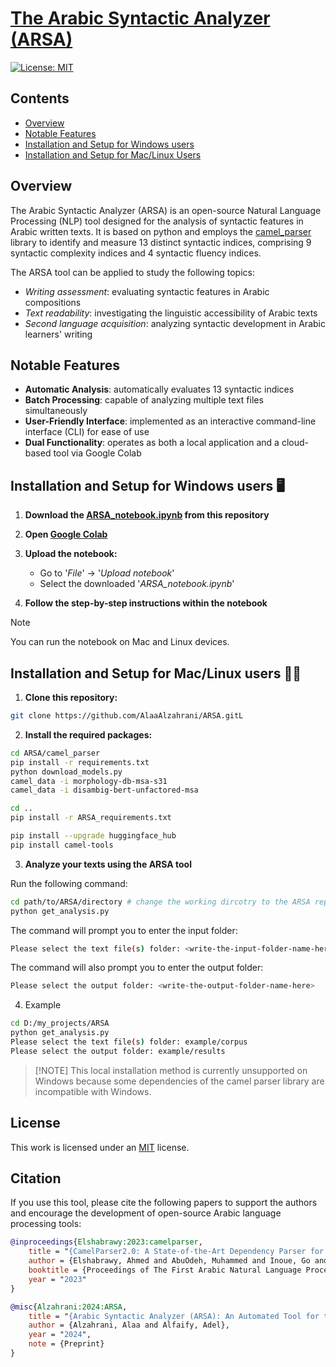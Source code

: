 
# [The Arabic Syntactic Analyzer (ARSA)](https://github.com/AlaaAlzahrani/ARSA)


[![License: MIT](https://img.shields.io/badge/License-MIT-yellow.svg)](https://opensource.org/licenses/MIT)


## Contents
- [Overview](#overview)
- [Notable Features](#notable-features)
- [Installation and Setup for Windows users](#installation-and-setup-for-windows-users)
- [Installation and Setup for Mac/Linux Users](#installation-and-setup-for-maclinux-users)


## Overview 

The Arabic Syntactic Analyzer (ARSA) is an open-source Natural Language Processing (NLP) tool designed for the analysis of syntactic features in Arabic written texts. It is based on python and employs the [camel_parser](https://github.com/CAMeL-Lab/camel_tools) library to identify and measure 13 distinct syntactic indices, comprising 9 syntactic complexity indices and 4 syntactic fluency indices. 

The ARSA tool can be applied to study the following topics:

- *Writing assessment*: evaluating syntactic features in Arabic compositions
- *Text readability*: investigating the linguistic accessibility of Arabic texts
- *Second language acquisition*: analyzing syntactic development in Arabic learners' writing

## Notable Features 

- **Automatic Analysis**: automatically evaluates 13 syntactic indices
- **Batch Processing**: capable of analyzing multiple text files simultaneously 
- **User-Friendly Interface**: implemented as an interactive command-line interface (CLI) for ease of use 
- **Dual Functionality**: operates as both a local application and a cloud-based tool via Google Colab 

## Installation and Setup for Windows users 🖥️

1. **Download the [ARSA_notebook.ipynb](https://github.com/AlaaAlzahrani/ARSA/blob/master/ARSA_notebook.ipynb) from this repository**

2. **Open [Google Colab](https://colab.research.google.com)**

3. **Upload the notebook:**
    - Go to '*File*' -> '*Upload notebook*'
    - Select the downloaded '*ARSA_notebook.ipynb*'

4. **Follow the step-by-step instructions within the notebook**

> [!NOTE]
> You can run the notebook on Mac and Linux devices. 


## Installation and Setup for Mac/Linux users 🐧🍎

1. **Clone this repository:**
```bash
git clone https://github.com/AlaaAlzahrani/ARSA.gitL
```

2. **Install the required packages:**

```bash
cd ARSA/camel_parser
pip install -r requirements.txt
python download_models.py
camel_data -i morphology-db-msa-s31
camel_data -i disambig-bert-unfactored-msa
```

```bash
cd ..
pip install -r ARSA_requirements.txt
```

```bash
pip install --upgrade huggingface_hub
pip install camel-tools
```

3. **Analyze your texts using the ARSA tool**

Run the following command:

```bash
cd path/to/ARSA/directory # change the working dircotry to the ARSA repository folder
python get_analysis.py
```

The command will prompt you to enter the input folder:

```bash
Please select the text file(s) folder: <write-the-input-folder-name-here>
```

The command will also prompt you to enter the output folder:

```bash
Please select the output folder: <write-the-output-folder-name-here>
```

4. Example
```bash
cd D:/my_projects/ARSA 
python get_analysis.py
Please select the text file(s) folder: example/corpus
Please select the output folder: example/results
```

>  [!NOTE]
>  This local installation method is currently unsupported on Windows because some dependencies of the camel parser library are incompatible with Windows.

## License
This work is licensed under an [MIT](https://github.com/AlaaAlzahrani/ARSA/blob/master/LICENSE) license.

## Citation

If you use this tool, please cite the following papers to support the authors and encourage the development of open-source Arabic language processing tools:

```bibtex
@inproceedings{Elshabrawy:2023:camelparser,
    title = "{CamelParser2.0: A State-of-the-Art Dependency Parser for Arabic}",
    author = {Elshabrawy, Ahmed and AbuOdeh, Muhammed and Inoue, Go and Habash, Nizar},
    booktitle = {Proceedings of The First Arabic Natural Language Processing Conference (ArabicNLP 2023)},
    year = "2023"
}
```

```bibtex
@misc{Alzahrani:2024:ARSA,
    title = "{Arabic Syntactic Analyzer (ARSA): An Automated Tool for the Analysis of Arabic Written Texts}",
    author = {Alzahrani, Alaa and Alfaify, Adel},
    year = "2024",
    note = {Preprint}
}
```